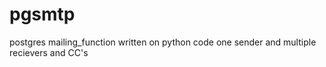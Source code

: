 # pgsmtp
postgres mailing_function written on python code
one sender and multiple recievers and CC's
